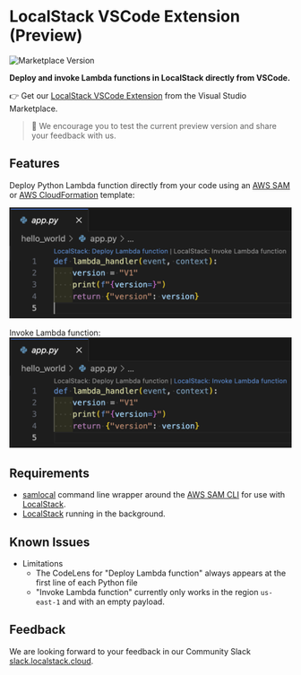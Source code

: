 # LocalStack VSCode Extension (Preview)

![Marketplace Version](https://img.shields.io/vscode-marketplace/v/LocalStack.localstack.svg)

**Deploy and invoke Lambda functions in LocalStack directly from VSCode.**

👉 Get our [LocalStack VSCode Extension](https://marketplace.visualstudio.com/items?itemName=LocalStack.localstack) from the Visual Studio Marketplace.

> 🧪 We encourage you to test the current preview version and share your feedback with us.

## Features

Deploy Python Lambda function directly from your code using an [AWS SAM](https://github.com/aws/serverless-application-model) or [AWS CloudFormation](https://aws.amazon.com/cloudformation/resources/templates/) template:
<!-- TODO: add animation gif of deployment -->
![Deploy Lambda function](resources/images/deploy-lambda.png)

Invoke Lambda function:
![Invoke Lambda function](resources/images/invoke-lambda.png)

## Requirements

* [samlocal](https://github.com/localstack/aws-sam-cli-local) command line wrapper around the [AWS SAM CLI](https://github.com/aws/aws-sam-cli) for use with [LocalStack](https://github.com/localstack/localstack).
* [LocalStack](https://docs.localstack.cloud/getting-started/) running in the background.

## Known Issues

* Limitations
  * The CodeLens for "Deploy Lambda function" always appears at the first line of each Python file
  * "Invoke Lambda function" currently only works in the region `us-east-1` and with an empty payload.

## Feedback

<!-- TODO: link to Discuss post or Slack for feedback. Create some feature requests to upvote. -->

We are looking forward to your feedback in our Community Slack [slack.localstack.cloud](https://slack.localstack.cloud/).
